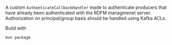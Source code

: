 A custom `AuthenticateCallbackHandler` made to authenticate producers that have already been authenticated with the RDFM managmenet server. Authorization on principal/group basis should be handled using Kafka ACLs.

Build with

```
mvn package
```
